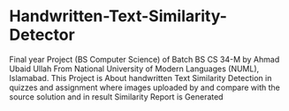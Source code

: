 # Handwritten-Text-Similarity-Detector
Final year Project (BS Computer Science)  of Batch BS CS 34-M by Ahmad Ubaid Ullah From National University of Modern Languages (NUML), Islamabad.  This Project is About handwritten Text Similarity Detection in quizzes and assignment where images uploaded by and compare with the source solution and in result Similarity Report is Generated
